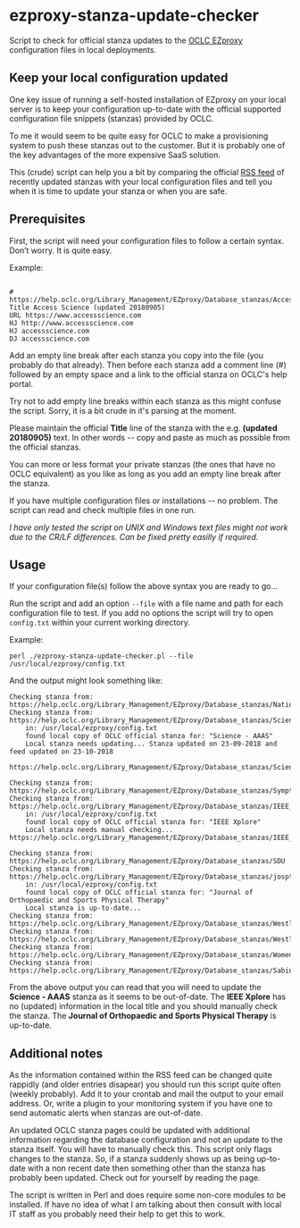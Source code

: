 # ezproxy-stanza-update-checker
Script to check for official stanza updates to the [OCLC EZproxy](https://www.oclc.org/en/ezproxy.html) configuration files in local deployments.

## Keep your local configuration updated
One key issue of running a self-hosted installation of EZproxy on your local server is to keep your configuration up-to-date with the official supported configuration file snippets (stanzas) provided by OCLC.

To me it would seem to be quite easy for OCLC to make a provisioning system to push these stanzas out to the customer. But it is probably one of the key advantages of the more expensive SaaS solution.

This (crude) script can help you a bit by comparing the official [RSS feed](https://www.oclc.org/support/services/ezproxy/database-setup.en.rss) of recently updated stanzas with your local configuration files and tell you when it is time to update your stanza or when you are safe.

## Prerequisites
First, the script will need your configuration files to follow a certain syntax. Don’t worry. It is quite easy.

Example:

```

# https://help.oclc.org/Library_Management/EZproxy/Database_stanzas/Access_Science
Title Access Science (updated 20180905)
URL https://www.accessscience.com
HJ http://www.accessscience.com
HJ accessscience.com
DJ accessscience.com

```

Add an empty line break after each stanza you copy into the file (you probably do that already). Then before each stanza add a comment line (#) followed by an empty space and a link to the official stanza on OCLC's help portal.

Try not to add empty line breaks within each stanza as this might confuse the script. Sorry, it is a bit crude in it's parsing at the moment.

Please maintain the official __Title__ line of the stanza with the e.g. __(updated 20180905)__ text. In other words -- copy and paste as much as possible from the official stanzas.

You can more or less format your private stanzas (the ones that have no OCLC equivalent) as you like as long as you add an empty line break after the stanza.

If you have multiple configuration files or installations -- no problem. The script can read and check multiple files in one run.

*I have only tested the script on UNIX and Windows text files might not work due to the CR/LF differences. Can be fixed pretty easilly if required.*

## Usage
If your configuration file(s) follow the above syntax you are ready to go...

Run the script and add an option ```--file``` with a file name and path for each configuration file to test. If you add no options the script will try to open ```config.txt``` within your current working directory.

Example:

```
perl ./ezproxy-stanza-update-checker.pl --file /usr/local/ezproxy/config.txt
```

And the output might look something like:

```
Checking stanza from: https://help.oclc.org/Library_Management/EZproxy/Database_stanzas/NationalJournal
Checking stanza from: https://help.oclc.org/Library_Management/EZproxy/Database_stanzas/ScienceAAAS
    in: /usr/local/ezproxy/config.txt
    found local copy of OCLC official stanza for: "Science - AAAS"
    Local stanza needs updating... Stanza updated on 23-09-2018 and feed updated on 23-10-2018
    https://help.oclc.org/Library_Management/EZproxy/Database_stanzas/ScienceAAAS

Checking stanza from: https://help.oclc.org/Library_Management/EZproxy/Database_stanzas/SymptomMedia
Checking stanza from: https://help.oclc.org/Library_Management/EZproxy/Database_stanzas/IEEE_Xplore
    in: /usr/local/ezproxy/config.txt
    found local copy of OCLC official stanza for: "IEEE Xplore"
    Local stanza needs manual checking...    https://help.oclc.org/Library_Management/EZproxy/Database_stanzas/IEEE_Xplore

Checking stanza from: https://help.oclc.org/Library_Management/EZproxy/Database_stanzas/SDU
Checking stanza from: https://help.oclc.org/Library_Management/EZproxy/Database_stanzas/jospt
    in: /usr/local/ezproxy/config.txt
    found local copy of OCLC official stanza for: "Journal of Orthopaedic and Sports Physical Therapy"
    Local stanza is up-to-date...
Checking stanza from: https://help.oclc.org/Library_Management/EZproxy/Database_stanzas/Westlaw_China
Checking stanza from: https://help.oclc.org/Library_Management/EZproxy/Database_stanzas/Westlaw
Checking stanza from: https://help.oclc.org/Library_Management/EZproxy/Database_stanzas/Womens_Pregnancy_and_Breastfeeding_Medicines_Guide
Checking stanza from: https://help.oclc.org/Library_Management/EZproxy/Database_stanzas/Sabinet_ePublications
```

From the above output you can read that you will need to update the __Science - AAAS__ stanza as it seems to be out-of-date. The __IEEE Xplore__ has no (updated) information in the local title and you should manually check the stanza. The __Journal of Orthopaedic and Sports Physical Therapy__ is up-to-date.

## Additional notes
As the information contained within the RSS feed can be changed quite rappidly (and older entries disapear) you should run this script quite often (weekly probably). Add it to your crontab and mail the output to your email address. Or, write a plugin to your monitoring system if you have one to send automatic alerts when stanzas are out-of-date.

An updated OCLC stanza pages could be updated with additional information regarding the database configuration and not an update to the stanza itself. You will have to manually check this. This script only flags changes to the stanza. So, if a stanza suddenly shows up as being up-to-date with a non recent date then something other than the stanza has probably been updated. Check out for yourself by reading the page.

The script is written in Perl and does require some non-core modules to be installed. If have no idea of what I am talking about then 
consult with local IT staff as you probably need their help to get this to work.
